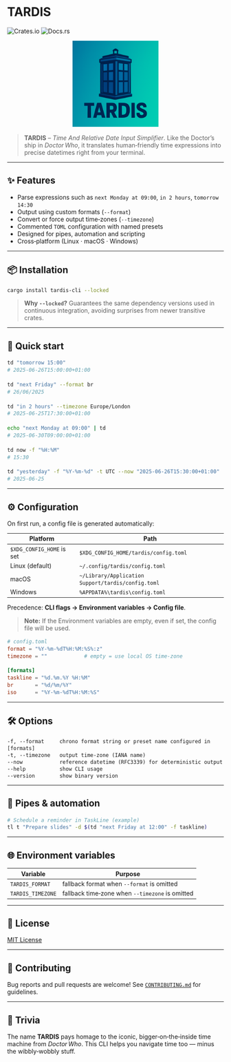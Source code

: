# TARDIS

![Crates.io](https://img.shields.io/crates/v/tardis-cli)
![Docs.rs](https://img.shields.io/docsrs/tardis-cli)

<p align="center">
  <img src="./assets/tardis.png" alt="TARDIS logo" width="200">
</p>

> **TARDIS** – *Time And Relative Date Input Simplifier*.
> Like the Doctor’s ship in *Doctor Who*, it translates human‑friendly time
> expressions into precise datetimes right from your terminal.

---

## ✨ Features

- Parse expressions such as
  `next Monday at 09:00`, `in 2 hours`, `tomorrow 14:30`
- Output using custom formats (`--format`)
- Convert or force output time‑zones (`--timezone`)
- Commented `TOML` configuration with named presets
- Designed for pipes, automation and scripting
- Cross‑platform (Linux · macOS · Windows)

---

## 📦 Installation

```bash
cargo install tardis-cli --locked
```

> **Why `--locked`?**
> Guarantees the same dependency versions used in continuous
> integration, avoiding surprises from newer transitive crates.

---

## 🚀 Quick start

```bash
td "tomorrow 15:00"
# 2025-06-26T15:00:00+01:00

td "next Friday" --format br
# 26/06/2025

td "in 2 hours" --timezone Europe/London
# 2025-06-25T17:30:00+01:00

echo "next Monday at 09:00" | td
# 2025-06-30T09:00:00+01:00

td now -f "%H:%M"
# 15:30

td "yesterday" -f "%Y-%m-%d" -t UTC --now "2025-06-26T15:30:00+01:00"
# 2025-06-25
```

---

## ⚙️ Configuration

On first run, a config file is generated automatically:

| Platform                          | Path                              |
|----------------------------------|-----------------------------------|
| `$XDG_CONFIG_HOME` is set        | `$XDG_CONFIG_HOME/tardis/config.toml` |
| Linux (default)                  | `~/.config/tardis/config.toml`    |
| macOS                            | `~/Library/Application Support/tardis/config.toml` |
| Windows                          | `%APPDATA%\tardis\config.toml`  |

Precedence: **CLI flags → Environment variables → Config file**.

> **Note:** If the Environment variables are empty, even if set, the config file will be used.

```toml
# config.toml
format = "%Y-%m-%dT%H:%M:%S%:z"
timezone = ""            # empty = use local OS time‑zone

[formats]
taskline = "%d.%m.%Y %H:%M"
br       = "%d/%m/%Y"
iso      = "%Y-%m-%dT%H:%M:%S"
```

---

## 🛠 Options

```text
-f, --format     chrono format string or preset name configured in [formats]
-t, --timezone   output time‑zone (IANA name)
--now            reference datetime (RFC3339) for deterministic output
--help           show CLI usage
--version        show binary version
```

---

## 🔁 Pipes & automation

```bash
# Schedule a reminder in TaskLine (example)
tl t "Prepare slides" -d $(td "next Friday at 12:00" -f taskline)
```

---

## 🌐 Environment variables

| Variable           | Purpose                                              |
|--------------------|------------------------------------------------------|
| `TARDIS_FORMAT`    | fallback format when `--format` is omitted           |
| `TARDIS_TIMEZONE`  | fallback time‑zone when `--timezone` is omitted      |

---

## 📄 License

[MIT License](./LICENCE.md)


---

## 🤝 Contributing

Bug reports and pull requests are welcome!
See [`CONTRIBUTING.md`](./CONTRIBUTING.md) for guidelines.

---

## 🧠 Trivia

The name **TARDIS** pays homage to the iconic, bigger‑on‑the‑inside
time machine from *Doctor Who*. This CLI helps you navigate time too —
minus the wibbly‑wobbly stuff.

